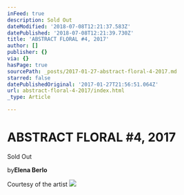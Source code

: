 ```yaml
---
inFeed: true
description: Sold Out
dateModified: '2018-07-08T12:21:37.583Z'
datePublished: '2018-07-08T12:21:39.730Z'
title: 'ABSTRACT FLORAL #4, 2017'
author: []
publisher: {}
via: {}
hasPage: true
sourcePath: _posts/2017-01-27-abstract-floral-4-2017.md
starred: false
datePublishedOriginal: '2017-01-27T21:56:51.064Z'
url: abstract-floral-4-2017/index.html
_type: Article

---
```

# ABSTRACT FLORAL \#4, 2017

Sold Out

by**Elena Berlo**

Courtesy of the artist
![](https://the-grid-user-content.s3-us-west-2.amazonaws.com/872fd614-0bd5-4180-9607-c90fcd49df99.jpg)